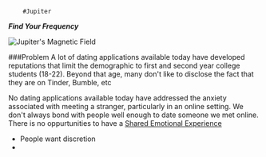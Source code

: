         #Jupiter
  _**Find Your Frequency**_

![Jupiter's Magnetic Field](https://www.spaceanswers.com/wp-content/uploads/2014/06/Thumb.jpg)

###Problem
A lot of dating applications available today have developed reputations that limit the demographic to first and second year college students (18-22). Beyond that age, many don't like to disclose the fact that they are on Tinder, Bumble, etc

No dating applications available today have addressed the anxiety associated with meeting a stranger, particularly in an online setting. We don't always bond with people well enough to date someone we met online. There is no oppurtunities to have a [Shared Emotional Experience](https://en.wikipedia.org/wiki/Social_sharing_of_emotions#Effect_on_relationships)



* People want discretion
* 
